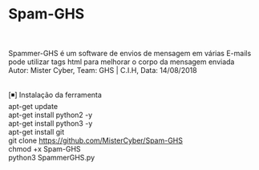 # Spam-GHS<br><br>
Spammer-GHS é um software de envios de mensagem em várias E-mails<br>
pode utilizar tags html para melhorar o corpo da mensagem enviada<br>
Autor: Mister Cyber, Team: GHS | C.I.H,  Data: 14/08/2018<br><br>

[◾] Instalação da ferramenta<br>
apt-get update<br>
apt-get install python2 -y<br>
apt-get install python3 -y<br>
apt-get install git<br>
git clone https://github.com/MisterCyber/Spam-GHS<br>
chmod +x Spam-GHS<br>
python3 SpammerGHS.py<br>
